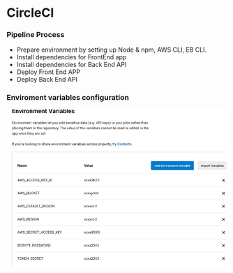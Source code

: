 # CircleCI

### Pipeline Process
- Prepare environment by setting up Node & npm, AWS CLI, EB CLI.
- Install dependencies for FrontEnd app
- Install dependencies for Back End API
- Deploy Front End APP
- Deploy Back End API

### Enviroment variables configuration
![CircleCI Env variables](./images/circleci-env.png)